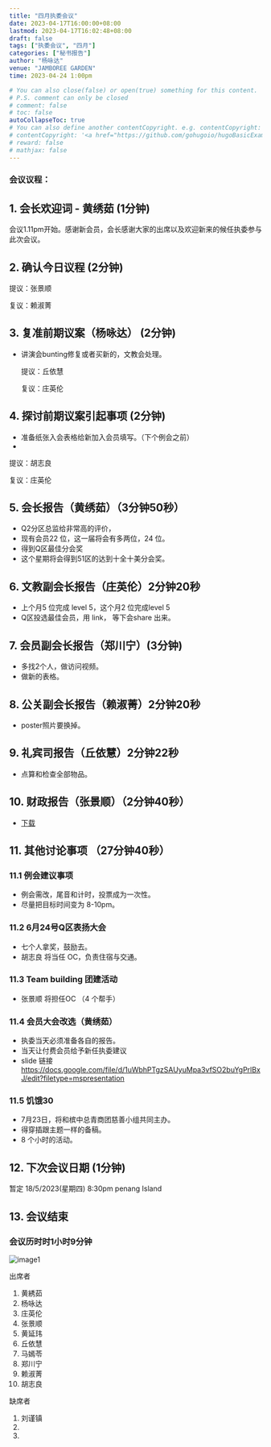 ```yaml
---
title: "四月执委会议"
date: 2023-04-17T16:00:00+08:00
lastmod: 2023-04-17T16:02:48+08:00
draft: false
tags: ["执委会议", "四月"]
categories: ["秘书报告"]
author: "杨咏达"
venue: "JAMBOREE GARDEN"
time: 2023-04-24 1:00pm

# You can also close(false) or open(true) something for this content.
# P.S. comment can only be closed
# comment: false
# toc: false
autoCollapseToc: true
# You can also define another contentCopyright. e.g. contentCopyright: "This is another copyright."
# contentCopyright: '<a href="https://github.com/gohugoio/hugoBasicExample" rel="noopener" target="_blank">See origin</a>'
# reward: false
# mathjax: false
---
```

<!-- [The Coffee Bean & Tea Leaf The Promenade](https://g.co/kgs/KNgstg) -->
### 会议议程：
## 1. 会长欢迎词 - 黄绣茹 (1分钟)
会议1.11pm开始。感谢新会员，会长感谢大家的出席以及欢迎新来的候任执委参与此次会议。


## 2. 确认今日议程 (2分钟)

  提议：张景顺

  复议：赖淑菁
 
      
## 3. 复准前期议案（杨咏达） (2分钟)
- 讲演会bunting修复或者买新的，文教会处理。

  提议：丘依慧

  复议：庄英伦

## 4. 探讨前期议案引起事项 (2分钟)
- 准备纸张入会表格给新加入会员填写。（下个例会之前）
- 

  提议：胡志良

  复议：庄英伦

## 5. 会长报告（黄绣茹）（3分钟50秒）
- Q2分区总监给非常高的评价，
- 现有会员22 位，这一届将会有多两位，24 位。
- 得到Q区最佳分会奖
- 这个星期将会得到51区的达到十全十美分会奖。


## 6. 文教副会长报告（庄英伦）2分钟20秒
- 上个月5 位完成 level 5，这个月2 位完成level 5
- Q区投选最佳会员，用 link， 等下会share 出来。


## 7. 会员副会长报告（郑川宁）(3分钟)
- 多找2个人，做访问视频。
- 做新的表格。


## 8. 公关副会长报告（赖淑菁）2分钟20秒
- poster照片要换掉。


## 9. 礼宾司报告（丘依慧）2分钟22秒
- 点算和检查全部物品。


## 10. 财政报告（张景顺）（2分钟40秒）
- [下载](/tmc/file/2023/4/tmc.pdf)


## 11. 其他讨论事项 （27分钟40秒）


### 11.1 例会建议事项 
- 例会需改，尾音和计时，投票成为一次性。
- 尽量把目标时间变为 8-10pm。

### 11.2 6月24号Q区表扬大会
- 七个人拿奖，鼓励去。
- 胡志良 将当任 OC，负责住宿与交通。


### 11.3 Team building 团建活动
- 张景顺 将担任OC （4 个帮手）

### 11.4 会员大会改选（黄绣茹）
- 执委当天必须准备各自的报告。
- 当天让付费会员给予新任执委建议
- slide 链接 https://docs.google.com/file/d/1uWbhPTgzSAUyuMpa3vfSO2buYgPrlBxJ/edit?filetype=mspresentation

### 11.5 饥饿30
- 7月23日，将和槟中总青商团慈善小组共同主办。
- 得穿插跟主题一样的备稿。
- 8 个小时的活动。

## 12. 下次会议日期 (1分钟)
  暂定 18/5/2023(星期四) 8:30pm penang Island



## 13. 会议结束

 
 
### 会议历时时1小时9分钟

![image1](/tmc/file/2023/4/1.jpg "image1")


出席者
1. 黄綉茹
2. 杨咏达
3. 庄英伦
4. 张景顺
5. 黄延玮
6. 丘依慧
7. 马嫣苓
8. 郑川宁
9. 赖淑菁
10. 胡志良 


缺席者
1. 刘谨镇
2. 
3.
